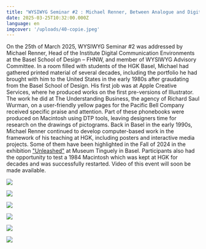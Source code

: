 ```yaml
---
title: "WYSIWYG Seminar #2 : Michael Renner, Between Analogue and Digital"
date: 2025-03-25T10:32:00.000Z
language: en
imgcover: '/uploads/40-copie.jpeg'
---
```

On the 25th of March 2025, WYSIWYG Seminar #2 was addressed by Michael Renner, Head of the Institute Digital Communication Environments at the Basel School of Design – FHNW, and member of WYSIWYG Advisory Committee. In a room filled with students of the HGK Basel, Michael had gathered printed material of several decades, including the portfolio he had brought with him to the United States in the early 1980s after graudating from the Basel School of Design. His first job was at Apple Creative Services, where he produced works on the first pre-versions of Illustrator. The work he did at The Understanding Business, the agency of Richard Saul Wurman, on a user-friendly yellow pages for the Pacific Bell Company received specific praise and attention. Part of these phonebooks were produced on Macintosh using DTP tools, leaving designers time for research on the drawings of pictograms. Back in Basel in the early 1990s, Michael Renner continued to develop computer-based work  in the framework of his teaching at HGK, including posters and interactive media projects. Some of them have been highlighted in the Fall of 2024 in the exhibition ["Unleashed"](https://www.tinguely.ch/en/exhibitions/exhibitions/2024/unleashed.html) at Museum Tinguely in Basel. Participants also had the opportunity to test a 1984 Macintosh which was kept at HGK for decades and was successfully restarted. Video of this event will soon be made available. 

![](/uploads/02-copie.jpeg)

![](/uploads/07-copie.jpeg)

![](/uploads/42-copie.jpeg)

![](/uploads/40-copie.jpeg)

![](/uploads/31-copie.jpeg)

![](/uploads/01-copie.jpeg)

[](https://eur01.safelinks.protection.outlook.com/?url=https%3A%2F%2Ffhnw.zoom.us%2Fj%2F66502074539%3Fpwd%3DTZn7BPziNuniXf8MkK4cAazU0Qnlny.1&data=05%7C02%7Cclemence.imbert%40hesge.ch%7C05a6d41004f044f67e6908dd6af0ba43%7Ca372f724c0b24ea0abfb0eb8c6f84e40%7C0%7C0%7C638784304349964271%7CUnknown%7CTWFpbGZsb3d8eyJFbXB0eU1hcGkiOnRydWUsIlYiOiIwLjAuMDAwMCIsIlAiOiJXaW4zMiIsIkFOIjoiTWFpbCIsIldUIjoyfQ%3D%3D%7C0%7C%7C%7C&sdata=uHZqoNC1y3bGKphYeXidabSIli%2F%2BXGV75nn8s7hb5TM%3D&reserved=0)

[](https://eur01.safelinks.protection.outlook.com/?url=https%3A%2F%2Ffhnw.zoom.us%2Fj%2F66502074539%3Fpwd%3DTZn7BPziNuniXf8MkK4cAazU0Qnlny.1&data=05%7C02%7Cclemence.imbert%40hesge.ch%7C05a6d41004f044f67e6908dd6af0ba43%7Ca372f724c0b24ea0abfb0eb8c6f84e40%7C0%7C0%7C638784304349964271%7CUnknown%7CTWFpbGZsb3d8eyJFbXB0eU1hcGkiOnRydWUsIlYiOiIwLjAuMDAwMCIsIlAiOiJXaW4zMiIsIkFOIjoiTWFpbCIsIldUIjoyfQ%3D%3D%7C0%7C%7C%7C&sdata=uHZqoNC1y3bGKphYeXidabSIli%2F%2BXGV75nn8s7hb5TM%3D&reserved=0)
